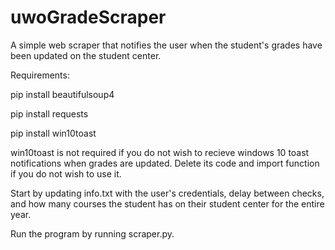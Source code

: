 # uwoGradeScraper
 A simple web scraper that notifies the user when the student's grades have been updated on the student center.

Requirements:

pip install beautifulsoup4

pip install requests

pip install win10toast

win10toast is not required if you do not wish to recieve windows 10 toast notifications when grades are updated. Delete its code and import function if you do not wish to use it.

Start by updating info.txt with the user's credentials, delay between checks, and how many courses the student has on their student center for the entire year.

Run the program by running scraper.py.
